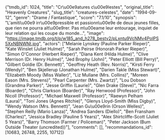 {"tmdb_id": 1024, "title": "Cr\u00e9atures c\u00e9lestes", "original_title": "Heavenly Creatures", "slug_title": "creatures-celestes", "date": "1994-09-12", "genre": "Drame / Fantastique", "score": "7.1/10", "synopsis": "L'amiti\u00e9 irr\u00e9pressible et passionn\u00e9e de deux jeunes filles, que rien ne pourra alt\u00e9rer. Pas m\u00eame leur entourage, inquiet de leur relation qui les coupe du monde...", "image": "https://image.tmdb.org/t/p/w185_and_h278_bestv2/pLxntu9VcNMv4PolPS5XxNBNWNt.jpg", "actors": ["Melanie Lynskey (Pauline Parker Rieper)", "Kate Winslet (Juliet Hulme)", "Sarah Peirse (Honorah Parker Rieper)", "Simon O'Connor (Herbert Rieper)", "Diana Kent (Hilda Hulme)", "Clive Merrison (Dr. Henry Hulme)", "Jed Brophy (John)", "Peter Elliott (Bill Perry)", "Gilbert Goldie (Dr. Bennett)", "Geoffrey Heath (Rev. Norris)", "Kirsti Ferry (Wendy)", "Ben Skjellerup (Jonathan Hulme)", "Darien Takle (Miss Stewart)", "Elizabeth Moody (Miss Waller)", "Liz Mullane (Mrs. Collins)", "Moreen Eason (Mrs. Stevens)", "Pearl Carpenter (Mrs. Zwartz)", "Lou Dobson (Grandma Parker)", "Jesse Griffin (Laurie)", "Glen Drake (Steve)", "Nic Farra (Boarder)", "Chris Clarkson (Boarder)", "Ray Henwood (Professor)", "John Nicoll (Professor)", "Michael Maxwell (Professor)", "Raewyn Pelham (Laura)", "Toni Jones (Agnes Ritchie)", "Glenys Lloyd-Smith (Miss Digby)", "Wendy Watson (Mrs. Bennett)", "Jean Gu\u00e9rin (Orson Welles)", "Stephen Reilly (Mario Lanza)", "Andrea Sanders (Diello)", "Ben Fransham (Charles)", "Jessica Bradley (Pauline 5 Years)", "Alex Shirtcliffe-Scott (Juliet 5 Years)", "Barry Thomson (Farmer / Policeman)", "Peter Jackson (Bum Outside Theater (uncredited))"], "comments": [], "recommandations_id": [10683, 26748, 2255, 10712]}